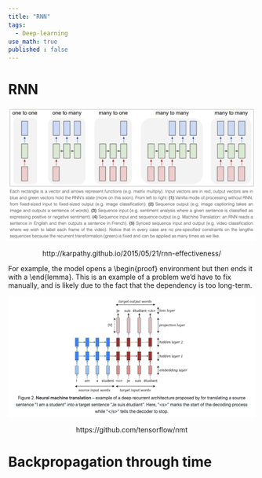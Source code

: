 ```yaml
---
title: "RNN"
tags:
  - Deep-learning
use_math: true
published : false
---
```


# RNN

<p align="center"> 
<img src="../images/RNNs.png" alt="drawing" width="800"/> 
<center>http://karpathy.github.io/2015/05/21/rnn-effectiveness/</center>
</p>

For example, the model opens a \begin{proof} environment but then ends it with a \end{lemma}. This is an example of a problem we’d have to fix manually, and is likely due to the fact that the dependency is too long-term.

<p align="center"> 
<img src="../images/RNN-seq2seq.png" alt="drawing" width="800"/> 
<center>https://github.com/tensorflow/nmt</center>
</p>

# Backpropagation through time